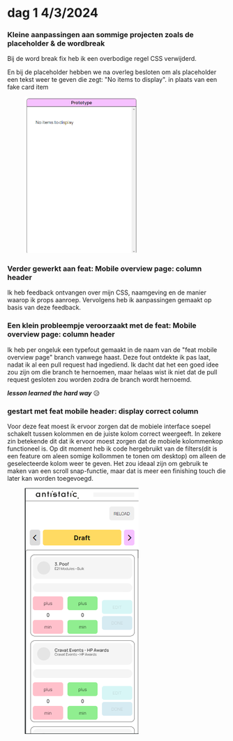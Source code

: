 # dag 1 4/3/2024

### Kleine aanpassingen aan sommige projecten zoals de placeholder & de wordbreak&#x20;

Bij de word break fix heb ik een overbodige regel CSS verwijderd.

En bij de placeholder  hebben we na overleg besloten om als placeholder een tekst weer te geven die zegt: "No items to display". in plaats van een fake card item

<figure><img src="../.gitbook/assets/Schermafbeelding 2024-03-04 125110.png" alt="" width="260"><figcaption></figcaption></figure>

### Verder gewerkt aan feat: Mobile overview page: column header

Ik heb feedback ontvangen over mijn CSS, naamgeving en de manier waarop ik props aanroep. Vervolgens heb ik aanpassingen gemaakt op basis van deze feedback.

### Een klein probleempje veroorzaakt met de  feat: Mobile overview page: column header

Ik heb per ongeluk een typefout gemaakt in de naam van de "feat mobile overview page" branch vanwege haast. Deze fout ontdekte ik pas laat, nadat ik al een pull request had ingediend. Ik dacht dat het een goed idee zou zijn om die branch te hernoemen, maar helaas wist ik niet dat de pull request gesloten zou worden zodra de branch wordt hernoemd.

_**lesson learned the hard way**_ 😥&#x20;

### gestart met feat mobile header: display correct column

Voor deze feat moest ik ervoor zorgen dat de mobiele interface soepel schakelt tussen kolommen en de juiste kolom correct weergeeft. In zekere zin betekende dit dat ik ervoor moest zorgen dat de mobiele kolommenkop functioneel is. Op dit moment heb ik code hergebruikt van de filters(dit is een feature om aleen somige kollommen te tonen om desktop) om alleen de geselecteerde kolom weer te geven. Het zou ideaal zijn om gebruik te maken van een scroll snap-functie, maar dat is meer een finishing touch die later kan worden toegevoegd.

<figure><img src="../.gitbook/assets/Schermafbeelding 2024-03-04 121117.png" alt=""><figcaption></figcaption></figure>



